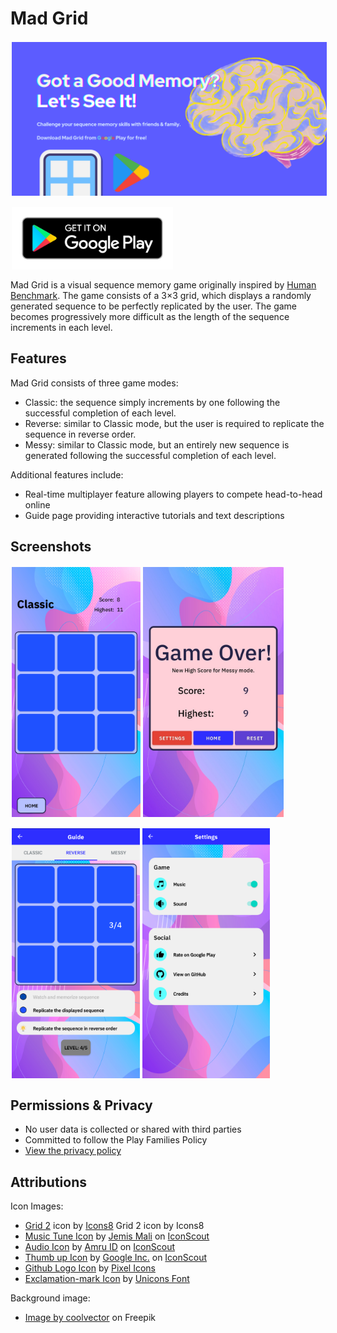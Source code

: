 # Mad Grid

[<img src="/readme/feature_graphic.png" align="center" hspace="2" vspace="2">](/readme/feature_graphic.png)

[<img src="/readme/download-google-play.png" align="center" height="100" hspace="2" vspace="2">](https://play.google.com/store/apps/details?id=com.barbodh.madgrid)

Mad Grid is a visual sequence memory game originally inspired by [Human Benchmark](https://humanbenchmark.com/).
The game consists of a 3×3 grid, which displays a randomly generated sequence to be perfectly replicated by the user.
The game becomes progressively more difficult as the length of the sequence increments in each level.

## Features

Mad Grid consists of three game modes:
- Classic: the sequence simply increments by one following the successful completion of each level.
- Reverse: similar to Classic mode, but the user is required to replicate the sequence in reverse order.
- Messy: similar to Classic mode, but an entirely new sequence is generated following the successful completion of each level.

Additional features include:
- Real-time multiplayer feature allowing players to compete head-to-head online
- Guide page providing interactive tutorials and text descriptions

## Screenshots

[<img src="/readme/screenshot_game.png" align="left" height="400" hspace="2" vspace="2">](/readme/screenshot_game.png)

[<img src="/readme/screenshot_game_over.png" align="center" height="400" hspace="2" vspace="2">](/readme/screenshot_game_over.png)

[<img src="/readme/screenshot_guide_interactive.png" align="left" height="400" hspace="2" vspace="2">](/readme/screenshot_guide_interactive.png)

[<img src="/readme/screenshot_settings.png" align="center" height="400" hspace="2" vspace="2">](/readme/screenshot_settings.png)

## Permissions & Privacy

- No user data is collected or shared with third parties
- Committed to follow the Play Families Policy
- [View the privacy policy](https://docs.google.com/document/d/1-qVeFzSzqA19hRMiAFFgTnQijST0gRvmsE4xV035dKk/edit)

## Attributions

Icon Images:
- <a target="_blank" href="https://icons8.com/icon/16GEnHnaaLPk/grid-2">Grid 2</a> icon by <a target="_blank" href="https://icons8.com">Icons8</a> Grid 2 icon by Icons8
- <a href="https://iconscout.com/icons/music-tune" target="_blank">Music Tune Icon</a> by <a href="https://iconscout.com/contributors/jemismali">Jemis Mali</a> on <a href="https://iconscout.com">IconScout</a>
- <a href="https://iconscout.com/icons/audio" target="_blank">Audio Icon</a> by <a href="https://iconscout.com/contributors/AmruID">Amru ID</a> on <a href="https://iconscout.com">IconScout</a>
- <a href="https://iconscout.com/icons/thumb-up" target="_blank">Thumb up Icon</a> by <a href="https://iconscout.com/contributors/google-inc">Google Inc.</a> on <a href="https://iconscout.com">IconScout</a>
- <a href="https://iconscout.com/icons/github" target="_blank">Github Logo Icon</a> by <a href="https://iconscout.com/contributors/pixel-icons" target="_blank">Pixel Icons</a>
- <a href="https://iconscout.com/icons/exclamation-mark" target="_blank">Exclamation-mark Icon</a> by <a href="https://iconscout.com/contributors/unicons" target="_blank">Unicons Font</a>

Background image:
- <a href="https://www.freepik.com/free-vector/mobile-wallpaper-with-fluid-shapes_4954397.htm#page=2&position=10&from_view=author">Image by coolvector</a> on Freepik
